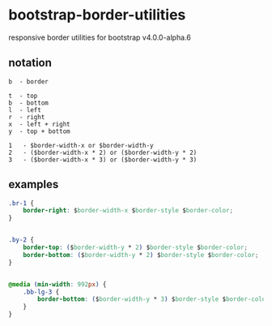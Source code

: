 # bootstrap-border-utilities
responsive border utilities for bootstrap v4.0.0-alpha.6


## notation
```
b  - border
```
```
t  - top
b  - bottom
l  - left
r  - right
x  - left + right
y  - top + bottom
```
```
1   - $border-width-x or $border-width-y
2   - ($border-width-x * 2) or ($border-width-y * 2)
3   - ($border-width-x * 3) or ($border-width-y * 3)
```

## examples
```css
.br-1 {
    border-right: $border-width-x $border-style $border-color;
}


.by-2 {
    border-top: ($border-width-y * 2) $border-style $border-color;
    border-bottom: ($border-width-y * 2) $border-style $border-color;
}


@media (min-width: 992px) {
    .bb-lg-3 {
        border-bottom: ($border-width-y * 3) $border-style $border-color;
    }
}
```

